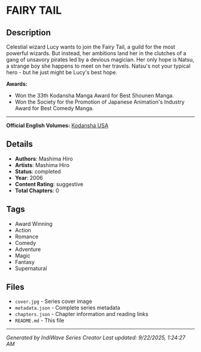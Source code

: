 # FAIRY TAIL

## Description
Celestial wizard Lucy wants to join the Fairy Tail, a guild for the most powerful wizards. But instead, her ambitions land her in the clutches of a gang of unsavory pirates led by a devious magician. Her only hope is Natsu, a strange boy she happens to meet on her travels. Natsu's not your typical hero - but he just might be Lucy's best hope.

**Awards:**
- Won the 33th Kodansha Manga Award for Best Shounen Manga.
- Won the Society for the Promotion of Japanese Animation's Industry Award for Best Comedy Manga.
___
**Official English Volumes:** [Kodansha USA](https://kodansha.us/series/fairy-tail/)

## Details
- **Authors**: Mashima Hiro
- **Artists**: Mashima Hiro
- **Status**: completed
- **Year**: 2006
- **Content Rating**: suggestive
- **Total Chapters**: 0

## Tags
- Award Winning
- Action
- Romance
- Comedy
- Adventure
- Magic
- Fantasy
- Supernatural

## Files
- `cover.jpg` - Series cover image
- `metadata.json` - Complete series metadata
- `chapters.json` - Chapter information and reading links
- `README.md` - This file

---
*Generated by IndiWave Series Creator*
*Last updated: 9/22/2025, 1:24:27 AM*
